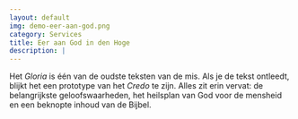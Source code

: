 ```yaml
---
layout: default
img: demo-eer-aan-god.png
category: Services
title: Eer aan God in den Hoge
description: |
---
```

Het *Gloria* is één van de oudste teksten van de mis. Als je de tekst ontleedt, blijkt het een prototype van het *Credo* te zijn. Alles zit erin vervat: de belangrijkste geloofswaarheden, het heilsplan van God voor de mensheid en een beknopte inhoud van de Bijbel. 
